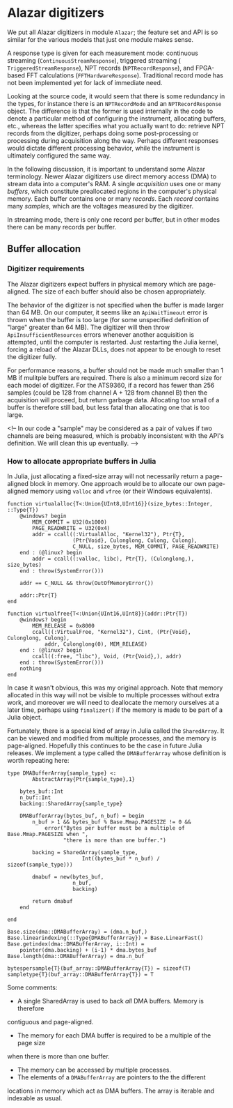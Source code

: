 
<a id='Alazar-digitizers-1'></a>

# Alazar digitizers


We put all Alazar digitizers in module `Alazar`; the feature set and API is so similar for the various models that just one module makes sense.


A response type is given for each measurement mode: continuous streaming (`ContinuousStreamResponse`), triggered streaming ( `TriggeredStreamResponse`), NPT records (`NPTRecordResponse`), and FPGA-based FFT calculations (`FFTHardwareResponse`). Traditional record mode has not been implemented yet for lack of immediate need.


Looking at the source code, it would seem that there is some redundancy in the types, for instance there is an `NPTRecordMode` and an `NPTRecordResponse` object. The difference is that the former is used internally in the code to denote a particular method of configuring the instrument, allocating buffers, etc., whereas the latter specifies what you actually want to do: retrieve NPT records from the digitizer, perhaps doing some post-processing or processing during acquisition along the way. Perhaps different responses would dictate different processing behavior, while the instrument is ultimately configured the same way.


In the following discussion, it is important to understand some Alazar terminology. Newer Alazar digitizers use direct memory access (DMA) to stream data into a computer's RAM. A single *acquisition* uses one or many *buffers*, which constitute preallocated regions in the computer's physical memory. Each buffer contains one or many *records*. Each *record* contains many *samples*, which are the voltages measured by the digitizer.


In streaming mode, there is only one record per buffer, but in other modes there can be many records per buffer.


<a id='Buffer-allocation-1'></a>

## Buffer allocation


<a id='Digitizer-requirements-1'></a>

### Digitizer requirements


The Alazar digitizers expect buffers in physical memory which are page-aligned. The size of each buffer should also be chosen appropriately.


The behavior of the digitizer is not specified when the buffer is made larger than 64 MB. On our computer, it seems like an `ApiWaitTimeout` error is thrown when the buffer is too large (for some unspecified definition of "large" greater than 64 MB). The digitizer will then throw `ApiInsufficientResources` errors whenever another acquisition is attempted, until the computer is restarted. Just restarting the Julia kernel, forcing a reload of the Alazar DLLs, does not appear to be enough to reset the digitizer fully.


For performance reasons, a buffer should not be made much smaller than 1 MB if mulitple buffers are required. There is also a minimum record size for each model of digitizer. For the ATS9360, if a record has fewer than 256 samples (could be 128 from channel A + 128 from channel B) then the acquisition will proceed, but return garbage data. Allocating too small of a buffer is therefore still bad, but less fatal than allocating one that is too large.


<!– In our code a "sample" may be considered as a pair of values if two channels are being measured, which is probably inconsistent with the API's definition. We will clean this up eventually. –>


<a id='How-to-allocate-appropriate-buffers-in-Julia-1'></a>

### How to allocate appropriate buffers in Julia


In Julia, just allocating a fixed-size array will not necessarily return a page-aligned block in memory. One approach would be to allocate our own page-aligned memory using `valloc` and `vfree` (or their Windows equivalents).


```
function virtualalloc{T<:Union{UInt8,UInt16}}(size_bytes::Integer, ::Type{T})
    @windows? begin
        MEM_COMMIT = U32(0x1000)
        PAGE_READWRITE = U32(0x4)
        addr = ccall((:VirtualAlloc, "Kernel32"), Ptr{T},
                     (Ptr{Void}, Culonglong, Culong, Culong),
                     C_NULL, size_bytes, MEM_COMMIT, PAGE_READWRITE)
    end : (@linux? begin
        addr = ccall((:valloc, libc), Ptr{T}, (Culonglong,), size_bytes)
    end : throw(SystemError()))

    addr == C_NULL && throw(OutOfMemoryError())

    addr::Ptr{T}
end

function virtualfree{T<:Union{UInt16,UInt8}}(addr::Ptr{T})
    @windows? begin
        MEM_RELEASE = 0x8000
        ccall((:VirtualFree, "Kernel32"), Cint, (Ptr{Void}, Culonglong, Culong),
            addr, Culonglong(0), MEM_RELEASE)
    end : (@linux? begin
        ccall((:free, "libc"), Void, (Ptr{Void},), addr)
    end : throw(SystemError()))
    nothing
end
```


In case it wasn't obvious, this was my original approach. Note that memory allocated in this way will not be visible to multiple processes without extra work, and moreover we will need to deallocate the memory ourselves at a later time, perhaps using `finalizer()` if the memory is made to be part of a Julia object.


Fortunately, there is a special kind of array in Julia called the `SharedArray`. It can be viewed and modified from multiple processes, and the memory is page-aligned. Hopefully this continues to be the case in future Julia releases. We implement a type called the `DMABufferArray` whose definition is worth repeating here:


```
type DMABufferArray{sample_type} <:
        AbstractArray{Ptr{sample_type},1}

    bytes_buf::Int
    n_buf::Int
    backing::SharedArray{sample_type}

    DMABufferArray(bytes_buf, n_buf) = begin
        n_buf > 1 && bytes_buf % Base.Mmap.PAGESIZE != 0 &&
            error("Bytes per buffer must be a multiple of Base.Mmap.PAGESIZE when ",
                  "there is more than one buffer.")

        backing = SharedArray(sample_type,
                        Int((bytes_buf * n_buf) / sizeof(sample_type)))

        dmabuf = new(bytes_buf,
                     n_buf,
                     backing)

        return dmabuf
    end

end

Base.size(dma::DMABufferArray) = (dma.n_buf,)
Base.linearindexing(::Type{DMABufferArray}) = Base.LinearFast()
Base.getindex(dma::DMABufferArray, i::Int) =
    pointer(dma.backing) + (i-1) * dma.bytes_buf
Base.length(dma::DMABufferArray) = dma.n_buf

bytespersample{T}(buf_array::DMABufferArray{T}) = sizeof(T)
sampletype{T}(buf_array::DMABufferArray{T}) = T
```


Some comments:


  * A single SharedArray is used to back *all* DMA buffers. Memory is therefore


contiguous and page-aligned.


  * The memory for each DMA buffer is required to be a multiple of the page size


when there is more than one buffer.


  * The memory can be accessed by multiple processes.
  * The elements of a `DMABufferArray` are pointers to the the different


locations in memory which act as DMA buffers. The array is iterable and indexable as usual.

